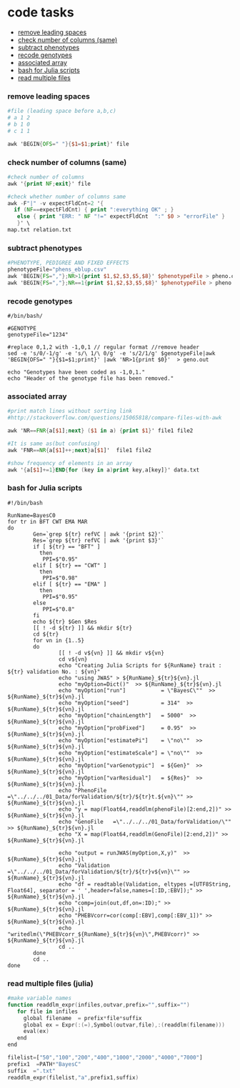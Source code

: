 # code tasks

* [remove leading spaces](#remove_leading_spaces)
* [check number of columns (same)](#check_number_of_columns)
* [subtract phenotypes](#subtract_phenotypes)
* [recode genotypes](#recode_genotypes)
* [associated array](#associated_array)
* [bash for Julia scripts](#bash_for_Julia_scripts)
* [read multiple files](#read_files)


### remove leading spaces
<div id="remove_leading_spaces" />

```awk
#file (leading space before a,b,c)
# a 1 2
# b 1 0
# c 1 1

awk 'BEGIN{OFS=" "}{$1=$1;print}' file
```

### check number of columns (same)
<div id="check_number_of_columns" />

```awk
#check number of columns
awk '{print NF;exit}' file

#check whether number of columns same
awk -F"|" -v expectFldCnt=2 '{
  if (NF==expectFldCnt) { print ":everything OK" ; }
   else { print "ERR: " NF "!=" expectFldCnt  ":" $0 > "errorFile" }
   }' \
map.txt relation.txt
```

### subtract phenotypes
<div id="subtract_phenotypes" />

```awk
#PHENOTYPE, PEDIGREE AND FIXED EFFECTS
phenotypeFile="phens_eblup.csv"
awk 'BEGIN{FS=","};NR>1{print $1,$2,$3,$5,$8}' $phenotypeFile > pheno.out 
awk 'BEGIN{FS=","};NR==1{print $1,$2,$3,$5,$8}' $phenotypeFile > pheno.header 
```

### recode genotypes
<div id="recode_genotypes" />

```shell
#/bin/bash/

#GENOTYPE
genotypeFile="1234"

#replace 0,1,2 with -1,0,1 // regular format //remove header
sed -e 's/0/-1/g' -e 's/\ 1/\ 0/g' -e 's/2/1/g' $genotypeFile|awk 'BEGIN{OFS=" "}{$1=$1;print}' |awk 'NR>1{print $0}'  > geno.out

echo "Genotypes have been coded as -1,0,1."
echo "Header of the genotype file has been removed."
```

### associated array
<div id="associated_array" />

```awk
#print match lines without sorting link
#http://stackoverflow.com/questions/15065818/compare-files-with-awk

awk 'NR==FNR{a[$1];next} ($1 in a) {print $1}' file1 file2

#It is same as(but confusing)
awk 'FNR==NR{a[$1]++;next}a[$1]'  file1 file2

#show frequency of elements in an array
awk '{a[$1]+=1}END{for (key in a)print key,a[key]}' data.txt
```

### bash for Julia scripts
<div id="bash_for_Julia_scripts" />

```shell
#!/bin/bash

RunName=BayesC0
for tr in BFT CWT EMA MAR
do
        Gen=`grep ${tr} refVC | awk '{print $2}'`
        Res=`grep ${tr} refVC | awk '{print $3}'`
        if [ ${tr} == "BFT" ]
          then
           PPI=$"0.95"
        elif [ ${tr} == "CWT" ]
          then
           PPI=$"0.98"
        elif [ ${tr} == "EMA" ]
          then
           PPI=$"0.95"
        else
           PPI=$"0.8"
        fi
        echo ${tr} $Gen $Res
        [[ ! -d ${tr} ]] && mkdir ${tr}
        cd ${tr}
        for vn in {1..5}
        do
                [[ ! -d v${vn} ]] && mkdir v${vn}
                cd v${vn}
                echo "Creating Julia Scripts for ${RunName} trait : ${tr} validation No. : ${vn}"
                echo "using JWAS" > ${RunName}_${tr}${vn}.jl
                echo "myOption=Dict()"  >> ${RunName}_${tr}${vn}.jl
                echo "myOption["run"]           = \"BayesC\""  >> ${RunName}_${tr}${vn}.jl
                echo "myOption["seed"]          = 314"  >> ${RunName}_${tr}${vn}.jl
                echo "myOption["chainLength"]   = 5000"  >> ${RunName}_${tr}${vn}.jl
                echo "myOption["probFixed"]     = 0.95"  >> ${RunName}_${tr}${vn}.jl
                echo "myOption["estimatePi"]    = \"no\""  >> ${RunName}_${tr}${vn}.jl
                echo "myOption["estimateScale"] = \"no\""  >> ${RunName}_${tr}${vn}.jl
                echo "myOption["varGenotypic"]  = ${Gen}"  >> ${RunName}_${tr}${vn}.jl
                echo "myOption["varResidual"]   = ${Res}"  >> ${RunName}_${tr}${vn}.jl
                echo "PhenoFile  =\"../../../01_Data/forValidation/${tr}/${tr}t.${vn}\"" >> ${RunName}_${tr}${vn}.jl
                echo "y = map(Float64,readdlm(phenoFile)[2:end,2])" >> ${RunName}_${tr}${vn}.jl
                echo "GenoFile   =\"../../../01_Data/forValidation/\"" >> ${RunName}_${tr}${vn}.jl
                echo "X = map(Float64,readdlm(GenoFile)[2:end,2])" >> ${RunName}_${tr}${vn}.jl

                echo "output = runJWAS(myOption,X,y)"  >> ${RunName}_${tr}${vn}.jl
                echo "Validation =\"../../../01_Data/forValidation/${tr}/${tr}v${vn}\"" >> ${RunName}_${tr}${vn}.jl
                echo "df = readtable(Validation, eltypes =[UTF8String, Float64], separator = ' ',header=false,names=[:ID,:EBV]);" >> ${RunName}_${tr}${vn}.jl
                echo "comp=join(out,df,on=:ID);" >> ${RunName}_${tr}${vn}.jl
                echo "PHEBVcorr=cor(comp[:EBV],comp[:EBV_1])" >> ${RunName}_${tr}${vn}.jl
                echo "writedlm(\"PHEBVcorr_${RunName}_${tr}${vn}\",PHEBVcorr)" >> ${RunName}_${tr}${vn}.jl
                cd ..
        done 
        cd ..
done

```

### read multiple files (julia)
<div id="read_files" />

```awk
#make variable names
function readdlm_expr(infiles,outvar,prefix="",suffix="")
   for file in infiles
     global filename  = prefix*file*suffix
     global ex = Expr(:(=),Symbol(outvar,file),:(readdlm(filename))) 
     eval(ex)
   end
end

filelist=["50","100","200","400","1000","2000","4000","7000"]
prefix1  =PATH*"BayesC"
suffix  =".txt"
readdlm_expr(filelist,"a",prefix1,suffix)
```
